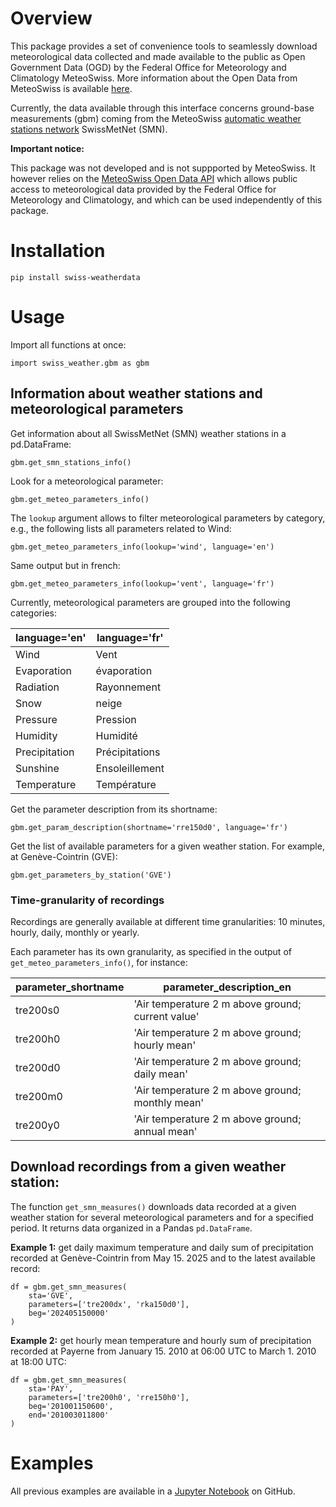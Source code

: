 # Overview

This package provides a set of convenience tools to seamlessly download meteorological data collected and made available to the public as Open Government Data (OGD) by the Federal Office for Meteorology and Climatology MeteoSwiss. More information about the Open Data from MeteoSwiss is available [here](https://www.meteoswiss.admin.ch/services-and-publications/service/open-data.html).

Currently, the data available through this interface concerns ground-base measurements (gbm) coming from the MeteoSwiss [automatic weather stations network](https://opendatadocs.meteoswiss.ch/a-data-groundbased/a1-automatic-weather-stations) SwissMetNet (SMN).

**Important notice:**

This package was not developed and is not suppported by MeteoSwiss. It however relies on the [MeteoSwiss Open Data API](https://opendatadocs.meteoswiss.ch/) which allows public access to meteorological data provided by the Federal Office for Meteorology and Climatology, and which can be used independently of this package.

# Installation

```
pip install swiss-weatherdata
```

# Usage

Import all functions at once:

```
import swiss_weather.gbm as gbm
```


## Information about weather stations and meteorological parameters

Get information about all SwissMetNet (SMN) weather stations in a pd.DataFrame:

```
gbm.get_smn_stations_info()
```
Look for a meteorological parameter:

```
gbm.get_meteo_parameters_info()
```

The `lookup` argument allows to filter meteorological parameters by category, e.g., the following lists all parameters related to Wind:

```
gbm.get_meteo_parameters_info(lookup='wind', language='en')
```

Same output but in french:

```
gbm.get_meteo_parameters_info(lookup='vent', language='fr')
```

Currently, meteorological parameters are grouped into the following categories:

| language='en' | language='fr' |
| -------- | ------- |
| Wind  | Vent    |
| Evaporation | évaporation     |
| Radiation    | Rayonnement    |
| Snow | neige |
| Pressure | Pression |
| Humidity | Humidité |
| Precipitation | Précipitations |
| Sunshine | Ensoleillement |
| Temperature | Température |


Get the parameter description from its shortname:

```
gbm.get_param_description(shortname='rre150d0', language='fr')
```

Get the list of available parameters for a given weather station. For example, at Genève-Cointrin (GVE):


```
gbm.get_parameters_by_station('GVE')
```
### Time-granularity of recordings

Recordings are generally available at different time granularities: 10 minutes, hourly, daily, monthly or yearly. 

Each parameter has its own granularity, as specified in the output of `get_meteo_parameters_info()`, for instance:

| parameter_shortname | parameter_description_en |
| -------- | ------- |
| tre200s0 | 'Air temperature 2 m above ground; current value' |
| tre200h0 | 'Air temperature 2 m above ground; hourly mean' |
| tre200d0 | 'Air temperature 2 m above ground; daily mean' |
| tre200m0 | 'Air temperature 2 m above ground; monthly mean' |
| tre200y0 | 'Air temperature 2 m above ground; annual mean' |


## Download recordings from a given weather station:

The function `get_smn_measures()` downloads data recorded at a given weather station for several meteorological parameters and for a specified period. It returns data organized in a Pandas `pd.DataFrame`.

**Example 1:** get daily maximum temperature and daily sum of precipitation recorded at Genève-Cointrin from May 15. 2025 and to the latest available record:

```
df = gbm.get_smn_measures(
    sta='GVE',
    parameters=['tre200dx', 'rka150d0'],
    beg='202405150000'
)
```

**Example 2:** get hourly mean temperature and hourly sum of precipitation recorded at Payerne from January 15. 2010 at 06:00 UTC to March 1. 2010 at 18:00 UTC:

```
df = gbm.get_smn_measures(
    sta='PAY',
    parameters=['tre200h0', 'rre150h0'],
    beg='201001150600',
    end='201003011800'
)
```

# Examples

All previous examples are available in a [Jupyter Notebook](https://github.com/ptitmatheux/swiss_weather/tree/master/docs) on GitHub.